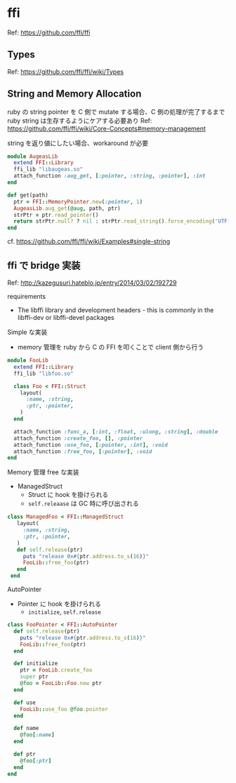 # ffi
Ref: https://github.com/ffi/ffi

## Types
Ref: https://github.com/ffi/ffi/wiki/Types

## String and Memory Allocation
ruby の string pointer を C 側で mutate する場合、C 側の処理が完了するまで ruby string は生存するようにケアする必要あり
Ref: https://github.com/ffi/ffi/wiki/Core-Concepts#memory-management

string を返り値にしたい場合、workaround が必要
```ruby
module AugeasLib
  extend FFI::Library
  ffi_lib "libaugeas.so"
  attach_function :aug_get, [:pointer, :string, :pointer], :int
end

def get(path)
  ptr = FFI::MemoryPointer.new(:pointer, 1)
  AugeasLib.aug_get(@aug, path, ptr)
  strPtr = ptr.read_pointer()
  return strPtr.null? ? nil : strPtr.read_string().force_encoding('UTF-8') # returns UTF-8 encoded string
end
```
cf. https://github.com/ffi/ffi/wiki/Examples#single-string

## ffi で bridge 実装
Ref: http://kazegusuri.hateblo.jp/entry/2014/03/02/192729

requirements
* The libffi library and development headers - this is commonly in the libffi-dev or libffi-devel packages

Simple な実装
* memory 管理を ruby から C の FFI を叩くことで client 側から行う
```ruby
module FooLib
  extend FFI::Library
  ffi_lib "libfoo.so"

  class Foo < FFI::Struct
    layout(
      :name, :string,
      :ptr, :pointer,
    )
  end

  attach_function :func_a, [:int, :float, :ulong, :string], :double
  attach_function :create_foo, [], :pointer
  attach_function :use_foo, [:pointer, :int], :void
  attach_function :free_foo, [:pointer], :void
end
```

Memory 管理 free な実装
* ManagedStruct
  * Struct に hook を掛けられる
  * `self.releaase` は GC 時に呼び出される
```ruby
class ManagedFoo < FFI::ManagedStruct
   layout(
     :name, :string,
     :ptr, :pointer,
   )
   def self.release(ptr)
     puts "release 0x#{ptr.address.to_s(16)}"
     FooLib::free_foo(ptr)
   end
 end
```

AutoPointer
* Pointer に hook を掛けられる
  * `initialize`, `self.release`
```ruby
class FooPointer < FFI::AutoPointer
  def self.release(ptr)
    puts "release 0x#{ptr.address.to_s(16)}"
    FooLib::free_foo(ptr)
  end

  def initialize
    ptr = FooLib.create_foo
    super ptr
    @foo = FooLib::Foo.new ptr
  end

  def use
    FooLib::use_foo @foo.pointer
  end

  def name
    @foo[:name]
  end

  def ptr
    @foo[:ptr]
  end
end
```

